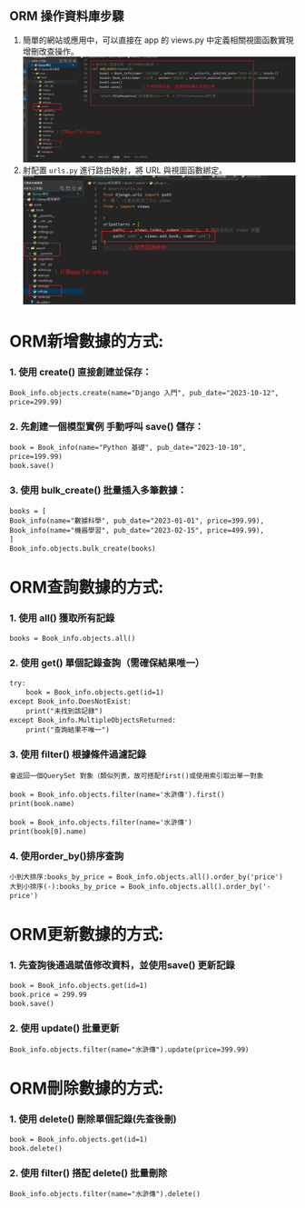 ## ORM 操作資料庫步驟
1. 簡單的網站或應用中，可以直接在 app 的 views.py 中定義相關視圖函數實現增刪改查操作。
![ORM01](筆記圖/orm函數.png)
2. 射配置 `urls.py` 進行路由映射，將 URL 與視圖函數綁定。
![ORM02](筆記圖/orm操作資料庫.png)


# ORM新增數據的方式:

### 1. 使用 create() 直接創建並保存：

    Book_info.objects.create(name="Django 入門", pub_date="2023-10-12", price=299.99)

### 2. 先創建一個模型實例 手動呼叫 save() 儲存： 

    book = Book_info(name="Python 基礎", pub_date="2023-10-10", price=199.99)
    book.save()
### 3. 使用 bulk_create() 批量插入多筆數據：
    
    books = [
    Book_info(name="數據科學", pub_date="2023-01-01", price=399.99),
    Book_info(name="機器學習", pub_date="2023-02-15", price=499.99),
    ]
    Book_info.objects.bulk_create(books)



# ORM查詢數據的方式:

### 1. 使用 all() 獲取所有記錄

    books = Book_info.objects.all()

### 2. 使用 get() 單個記錄查詢（需確保結果唯一）

    try:
        book = Book_info.objects.get(id=1)
    except Book_info.DoesNotExist:
        print("未找到該記錄")
    except Book_info.MultipleObjectsReturned:
        print("查詢結果不唯一")

### 3. 使用 filter() 根據條件過濾記錄 
    會返回一個QuerySet 對象（類似列表，故可搭配first()或使用索引取出單一對象

    book = Book_info.objects.filter(name='水滸傳').first()
    print(book.name)

    book = Book_info.objects.filter(name='水滸傳')
    print(book[0].name)
    

### 4. 使用order_by()排序查詢
    小到大排序:books_by_price = Book_info.objects.all().order_by('price')
    大到小排序(-):books_by_price = Book_info.objects.all().order_by('-price')


# ORM更新數據的方式:

### 1. 先查詢後通過賦值修改資料，並使用save() 更新記錄
    
    book = Book_info.objects.get(id=1)
    book.price = 299.99
    book.save()

### 2. 使用 update() 批量更新

    Book_info.objects.filter(name="水滸傳").update(price=399.99)


# ORM刪除數據的方式:

### 1. 使用 delete() 刪除單個記錄(先查後刪)

    book = Book_info.objects.get(id=1)
    book.delete()

### 2. 使用 filter() 搭配 delete() 批量刪除

    Book_info.objects.filter(name="水滸傳").delete()